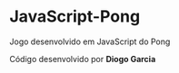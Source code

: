 # JavaScript-Pong
Jogo desenvolvido em JavaScript do Pong


Código desenvolvido por **Diogo Garcia**
